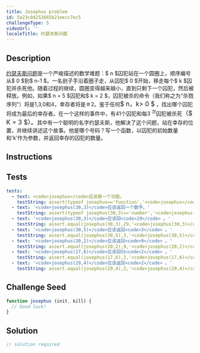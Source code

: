 ```yaml
---
title: Josephus problem
id: 5a23c84252665b21eecc7ec5
challengeType: 5
videoUrl: ''
localeTitle: 约瑟夫斯问题
---
```


## Description
<section id="description"> <a href="https://en.wikipedia.org/wiki/Josephus problem">约瑟夫斯问题</a>是一个严峻描述的数学难题：$ n $囚犯站在一个圆圈上，顺序编号从$ 0 $到$ n-1 $。一名刽子手沿着圈子走，从囚犯$ 0 $开始，移走每个$ k $囚犯并杀死他。随着过程的继续，圆圈变得越来越小，直到只剩下一个囚犯，然后被释放。例如，如果$ n = 5 $囚犯和$ k = 2 $，囚犯被杀的命令（我们称之为“杀戮序列”）将是1,3,0和4，幸存者将是＃2。鉴于任何<big>$ n，k&gt; 0 $</big> ，找出哪个囚犯将成为最后的幸存者。在一个这样的事件中，有41个囚犯和每3 <sup>次</sup>囚犯被杀死<big>（$ K = 3 $）。</big>其中有一个聪明的名字约瑟夫斯，他解决了这个问题，站在幸存的位置，并继续讲述这个故事。他是哪个号码？写一个函数，以囚犯的初始数量和&#39;k&#39;作为参数，并返回幸存的囚犯的数量。 </section>

## Instructions
<section id="instructions">
</section>

## Tests
<section id='tests'>

```yml
tests:
  - text: <code>josephus</code>应该是一个功能。
    testString: assert(typeof josephus=='function','<code>josephus</code> should be a function.');
  - text: '<code>josephus(30,3)</code>应该返回一个数字。'
    testString: assert(typeof josephus(30,3)=='number','<code>josephus(30,3)</code> should return a number.');
  - text: '<code>josephus(30,3)</code>应该回<code>29</code> 。'
    testString: assert.equal(josephus(30,3),29,'<code>josephus(30,3)</code> should return <code>29</code>.');
  - text: '<code>josephus(30,5)</code>应该返回<code>3</code> 。'
    testString: assert.equal(josephus(30,5),3,'<code>josephus(30,5)</code> should return <code>3</code>.');
  - text: '<code>josephus(20,2)</code>应该返回<code>9</code> 。'
    testString: assert.equal(josephus(20,2),9,'<code>josephus(20,2)</code> should return <code>9</code>.');
  - text: '<code>josephus(17,6)</code>应该回归<code>2</code> 。'
    testString: assert.equal(josephus(17,6),2,'<code>josephus(17,6)</code> should return <code>2</code>.');
  - text: '<code>josephus(29,4)</code>应该返回<code>2</code> 。'
    testString: assert.equal(josephus(29,4),2,'<code>josephus(29,4)</code> should return <code>2</code>.');

```

</section>

## Challenge Seed
<section id='challengeSeed'>

<div id='js-seed'>

```js
function josephus (init, kill) {
  // Good luck!
}

```

</div>



</section>

## Solution
<section id='solution'>

```js
// solution required
```
</section>
